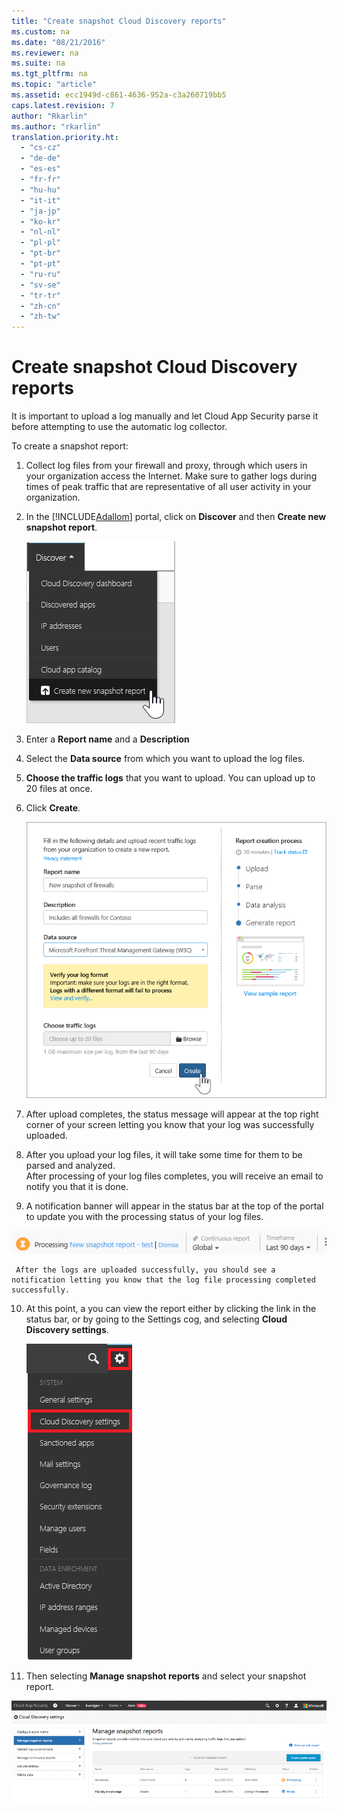 ```yaml
---
title: "Create snapshot Cloud Discovery reports"
ms.custom: na
ms.date: "08/21/2016"
ms.reviewer: na
ms.suite: na
ms.tgt_pltfrm: na
ms.topic: "article"
ms.assetid: ecc1949d-c861-4636-952a-c3a260719bb5
caps.latest.revision: 7
author: "Rkarlin"
ms.author: "rkarlin"
translation.priority.ht: 
  - "cs-cz"
  - "de-de"
  - "es-es"
  - "fr-fr"
  - "hu-hu"
  - "it-it"
  - "ja-jp"
  - "ko-kr"
  - "nl-nl"
  - "pl-pl"
  - "pt-br"
  - "pt-pt"
  - "ru-ru"
  - "sv-se"
  - "tr-tr"
  - "zh-cn"
  - "zh-tw"
---
```

# Create snapshot Cloud Discovery reports
It is important to upload a log manually and let Cloud App Security parse it before attempting to use the automatic log collector.

To create a snapshot report:
  
1.  Collect log files from your firewall and proxy, through which users in your organization access the Internet. Make sure to gather logs during times of peak traffic that are representative of all user activity in your organization.  
  
2.  In the [!INCLUDE[Adallom](../migration/includes/adallom_md.md)] portal, click on **Discover** and then **Create new snapshot report**.  
  
     ![Create new snapshot report](../migration/media/create-new-snapshot-report.png)
     
      
3.  Enter a **Report name** and a **Description**
  
4.  Select the **Data source** from which you want to upload the log files.  
  
5.  **Choose the traffic logs** that you want to upload. You can upload up to 20 files at once.  
  
6.  Click **Create**.  
  
     ![New snapshot report](../migration/media/new-snapshot-report.png) 
  
7.  After upload completes, the status message will appear at the top right corner of your screen letting you know that your log was successfully uploaded.  
  
8.  After you upload your log files, it will take some time for them to be parsed and analyzed.  
 After processing of your log files completes, you will receive an email to notify you that it is done. 
  
9. A notification banner will appear in the status bar at the top of the portal to update you with the processing status of your log files.  
  
  ![processing log file menu bar](../migration/media/processing-log-file-menu-bar.png) 
  
     After the logs are uploaded successfully, you should see a notification letting you know that the log file processing completed successfully.  
   
 10. At this point, a you can view the report either by clicking the link in the status bar, or by going to the Settings cog, and selecting **Cloud Discovery settings**.   
  
     ![Discovery settings tab](../migration/media/discovery-settings-tab.png)
 11. Then selecting **Manage snapshot reports** and select your snapshot report.
 
 ![snapshot report managment](../migration/media/snapshot-report-managment.png)
      
  
      
  
